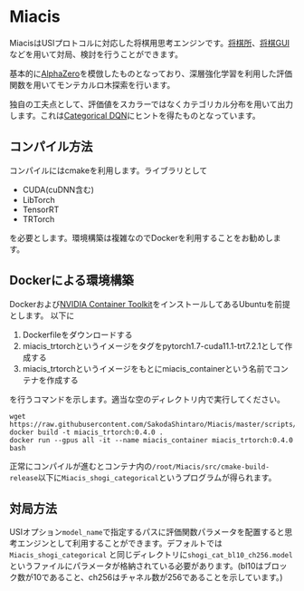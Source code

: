 # Miacis

MiacisはUSIプロトコルに対応した将棋用思考エンジンです。[将棋所](http://shogidokoro.starfree.jp/)、[将棋GUI](http://shogigui.siganus.com/)などを用いて対局、検討を行うことができます。

基本的に[AlphaZero](https://arxiv.org/abs/1712.01815)を模倣したものとなっており、深層強化学習を利用した評価関数を用いてモンテカルロ木探索を行います。

独自の工夫点として、評価値をスカラーではなくカテゴリカル分布を用いて出力します。これは[Categorical DQN](https://arxiv.org/abs/1707.06887)にヒントを得たものとなっています。

## コンパイル方法

コンパイルにはcmakeを利用します。ライブラリとして

* CUDA(cuDNN含む)
* LibTorch
* TensorRT
* TRTorch

を必要とします。環境構築は複雑なのでDockerを利用することをお勧めします。

## Dockerによる環境構築

Dockerおよび[NVIDIA Container Toolkit](https://docs.nvidia.com/datacenter/cloud-native/container-toolkit/install-guide.html#docker)をインストールしてあるUbuntuを前提とします。
以下に

1. Dockerfileをダウンロードする
2. miacis_trtorchというイメージをタグをpytorch1.7-cuda11.1-trt7.2.1として作成する
3. miacis_trtorchというイメージをもとにmiacis_containerという名前でコンテナを作成する

を行うコマンドを示します。適当な空のディレクトリ内で実行してください。

```shell
wget https://raw.githubusercontent.com/SakodaShintaro/Miacis/master/scripts/Dockerfile
docker build -t miacis_trtorch:0.4.0 .
docker run --gpus all -it --name miacis_container miacis_trtorch:0.4.0 bash
```

正常にコンパイルが進むとコンテナ内の```/root/Miacis/src/cmake-build-release```以下に```Miacis_shogi_categorical```というプログラムが得られます。

## 対局方法

USIオプション```model_name```で指定するパスに評価関数パラメータを配置すると思考エンジンとして利用することができます。デフォルトでは```Miacis_shogi_categorical```
と同じディレクトリに```shogi_cat_bl10_ch256.model```というファイルにパラメータが格納されている必要があります。(bl10はブロック数が10であること、ch256はチャネル数が256であることを示しています。)